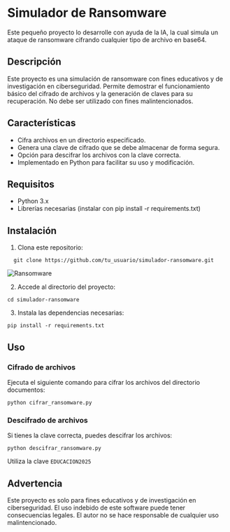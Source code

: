 # Simulador de Ransomware

Este pequeño proyecto lo desarrolle con ayuda de la IA, la cual simula un ataque de ransomware cifrando cualquier tipo de archivo en base64. 

## Descripción

Este proyecto es una simulación de ransomware con fines educativos y de investigación en ciberseguridad. Permite demostrar el funcionamiento básico del cifrado de archivos y la generación de claves para su recuperación. No debe ser utilizado con fines malintencionados.

## Características

* Cifra archivos en un directorio especificado.
* Genera una clave de cifrado que se debe almacenar de forma segura.
* Opción para descifrar los archivos con la clave correcta.
* Implementado en Python para facilitar su uso y modificación.

## Requisitos

* Python 3.x
* Librerías necesarias (instalar con pip install -r requirements.txt)

## Instalación

1. Clona este repositorio:
```
  git clone https://github.com/tu_usuario/simulador-ransomware.git
```

![Ransomware](https://github.com/user-attachments/assets/451f7f3b-4a5c-4a79-849a-246146a45b30)



2. Accede al directorio del proyecto:  
```
cd simulador-ransomware
```

3. Instala las dependencias necesarias:
```
pip install -r requirements.txt
```

## Uso

### Cifrado de archivos

Ejecuta el siguiente comando para cifrar los archivos del directorio documentos:
```
python cifrar_ransomware.py
```
### Descifrado de archivos

Si tienes la clave correcta, puedes descifrar los archivos:
```
python descifrar_ransomware.py
```
Utiliza la clave `EDUCACION2025`

## Advertencia

Este proyecto es solo para fines educativos y de investigación en ciberseguridad. El uso indebido de este software puede tener consecuencias legales. El autor no se hace responsable de cualquier uso malintencionado.
